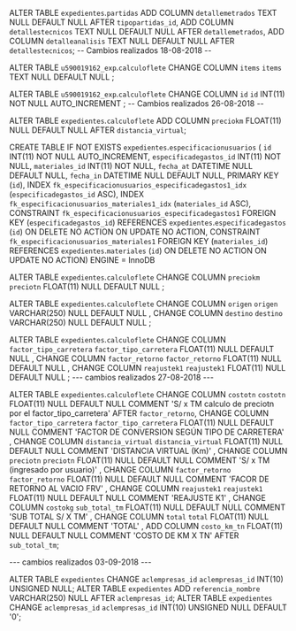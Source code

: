 ALTER TABLE `expedientes`.`partidas` 
ADD COLUMN `detallemetrados` TEXT NULL DEFAULT NULL AFTER `tipopartidas_id`,
ADD COLUMN `detallestecnicos` TEXT NULL DEFAULT NULL AFTER `detallemetrados`,
ADD COLUMN `detalleanalisis` TEXT NULL DEFAULT NULL AFTER `detallestecnicos`;
-- Cambios realizados 18-08-2018 --

ALTER TABLE `u590019162_exp`.`calculoflete` 
CHANGE COLUMN `items` `items` TEXT NULL DEFAULT NULL ;

ALTER TABLE `u590019162_exp`.`calculoflete` 
CHANGE COLUMN `id` `id` INT(11) NOT NULL AUTO_INCREMENT ;
-- Cambios realizados 26-08-2018 --


ALTER TABLE `expedientes`.`calculoflete` 
ADD COLUMN `preciokm` FLOAT(11) NULL DEFAULT NULL AFTER `distancia_virtual`;

CREATE TABLE IF NOT EXISTS `expedientes`.`especificacionusuarios` (
  `id` INT(11) NOT NULL AUTO_INCREMENT,
  `especificadegastos_id` INT(11) NOT NULL,
  `materiales_id` INT(11) NOT NULL,
  `fecha_at` DATETIME NULL DEFAULT NULL,
  `fecha_in` DATETIME NULL DEFAULT NULL,
  PRIMARY KEY (`id`),
  INDEX `fk_especificacionusuarios_especificadegastos1_idx` (`especificadegastos_id` ASC),
  INDEX `fk_especificacionusuarios_materiales1_idx` (`materiales_id` ASC),
  CONSTRAINT `fk_especificacionusuarios_especificadegastos1`
    FOREIGN KEY (`especificadegastos_id`)
    REFERENCES `expedientes`.`especificadegastos` (`id`)
    ON DELETE NO ACTION
    ON UPDATE NO ACTION,
  CONSTRAINT `fk_especificacionusuarios_materiales1`
    FOREIGN KEY (`materiales_id`)
    REFERENCES `expedientes`.`materiales` (`id`)
    ON DELETE NO ACTION
    ON UPDATE NO ACTION)
ENGINE = InnoDB

ALTER TABLE `expedientes`.`calculoflete` 
CHANGE COLUMN `preciokm` `preciotn` FLOAT(11) NULL DEFAULT NULL ;

ALTER TABLE `expedientes`.`calculoflete` 
CHANGE COLUMN `origen` `origen` VARCHAR(250) NULL DEFAULT NULL ,
CHANGE COLUMN `destino` `destino` VARCHAR(250) NULL DEFAULT NULL ;

ALTER TABLE `expedientes`.`calculoflete` 
CHANGE COLUMN `factor_tipo_carretera` `factor_tipo_carretera` FLOAT(11) NULL DEFAULT NULL ,
CHANGE COLUMN `factor_retorno` `factor_retorno` FLOAT(11) NULL DEFAULT NULL ,
CHANGE COLUMN `reajustek1` `reajustek1` FLOAT(11) NULL DEFAULT NULL ;
--- cambios realizados 27-08-2018 ---


ALTER TABLE `expedientes`.`calculoflete` 
CHANGE COLUMN `costotn` `costotn` FLOAT(11) NULL DEFAULT NULL COMMENT 'S/ x TM calculo de preciotn por el factor_tipo_carretera' AFTER `factor_retorno`,
CHANGE COLUMN `factor_tipo_carretera` `factor_tipo_carretera` FLOAT(11) NULL DEFAULT NULL COMMENT 'FACTOR DE CONVERSION SEGÚN TIPO DE CARRETERA' ,
CHANGE COLUMN `distancia_virtual` `distancia_virtual` FLOAT(11) NULL DEFAULT NULL COMMENT 'DISTANCIA VIRTUAL (Km)' ,
CHANGE COLUMN `preciotn` `preciotn` FLOAT(11) NULL DEFAULT NULL COMMENT 'S/ x TM (ingresado por usuario)' ,
CHANGE COLUMN `factor_retorno` `factor_retorno` FLOAT(11) NULL DEFAULT NULL COMMENT 'FACOR DE RETORNO AL VACIO FRV' ,
CHANGE COLUMN `reajustek1` `reajustek1` FLOAT(11) NULL DEFAULT NULL COMMENT 'REAJUSTE K1' ,
CHANGE COLUMN `costokg` `sub_total_tm` FLOAT(11) NULL DEFAULT NULL COMMENT 'SUB TOTAL S/ X TM' ,
CHANGE COLUMN `total` `total` FLOAT(11) NULL DEFAULT NULL COMMENT 'TOTAL' ,
ADD COLUMN `costo_km_tn` FLOAT(11) NULL DEFAULT NULL COMMENT 'COSTO DE KM X TN' AFTER `sub_total_tm`;

--- cambios realizados 03-09-2018 ---

ALTER TABLE `expedientes` CHANGE `aclempresas_id` `aclempresas_id` INT(10) UNSIGNED NULL;
ALTER TABLE `expedientes` ADD `referencia_nombre` VARCHAR(250) NULL AFTER `aclempresas_id`;
ALTER TABLE `expedientes` CHANGE `aclempresas_id` `aclempresas_id` INT(10) UNSIGNED NULL DEFAULT '0';